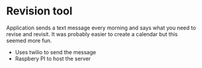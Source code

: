 # Revision tool

Application sends a text message every morning and says what you need to revise and revisit. It was probably easier to create a calendar but this seemed more fun.

- Uses twilio to send the message
- Raspbery PI to host the server


